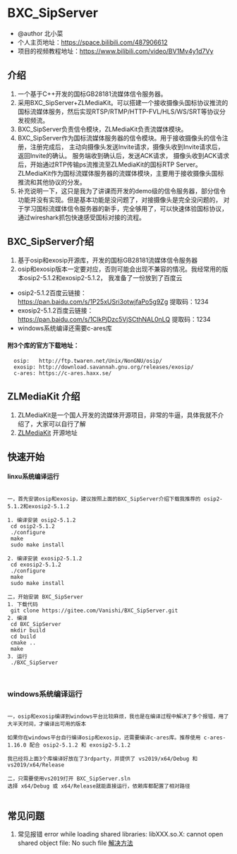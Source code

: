 # BXC_SipServer
* @author 北小菜 
* 个人主页地址：https://space.bilibili.com/487906612
* 项目的视频教程地址：https://www.bilibili.com/video/BV1Mv4y1d7Vy


## 介绍
1. 一个基于C++开发的国标GB28181流媒体信令服务器。
2. 采用BXC_SipServer+ZLMediaKit。可以搭建一个接收摄像头国标协议推流的国标流媒体服务，然后实现RTSP/RTMP/HTTP-FVL/HLS/WS/SRT等协议分发视频流。
3. BXC_SipServer负责信令模块，ZLMediaKit负责流媒体模块。
4. BXC_SipServer作为国标流媒体服务器的信令模块。用于接收摄像头的信令注册，注册完成后，
主动向摄像头发送Invite请求，摄像头收到Invite请求后， 返回Invite的确认。 服务端收到确认后，发送ACK请求，
摄像头收到ACK请求后，开始通过RTP传输ps流推流至ZLMediaKit的国标RTP Server。 ZLMediaKit作为国标流媒体服务器的流媒体模块，主要用于接收摄像头国标推流和其他协议的分发。
5. 补充说明一下，这只是我为了讲课而开发的demo级的信令服务器，部分信令功能并没有实现。但是基本功能是没问题了，对接摄像头是完全没问题的，
   对于学习国标流媒体信令服务器的新手，完全够用了，可以快速体验国标协议，通过wireshark抓包快速感受国标对接的流程。

## BXC_SipServer介绍
1. 基于osip和exosip开源库，开发的国标GB28181流媒体信令服务器
2. osip和exosip版本一定要对应，否则可能会出现不兼容的情况。我经常用的版本osip2-5.1.2和exosip2-5.1.2，
我准备了一份放到了百度云
* osip2-5.1.2百度云链接：https://pan.baidu.com/s/1P25xUSri3otwjfaPo5g9Zg 提取码：1234
* exosip2-5.1.2百度云链接：https://pan.baidu.com/s/1ClkPjDzc5VjSCthNAL0nLQ 提取码：1234
* windows系统编译还需要c-ares库

#### 附3个库的官方下载地址：
~~~
  osip:   http://ftp.twaren.net/Unix/NonGNU/osip/
  exosip: http://download.savannah.gnu.org/releases/exosip/
  c-ares: https://c-ares.haxx.se/
~~~


## ZLMediaKit 介绍
1. ZLMediaKit是一个国人开发的流媒体开源项目，非常的牛逼，具体我就不介绍了，大家可以自行了解
2. [ZLMediaKit](https://gitee.com/xia-chu/ZLMediaKit) 开源地址

## 快速开始

#### linxu系统编译运行
~~~

一，首先安装osip和exosip，建议按照上面的BXC_SipServer介绍下载我推荐的 osip2-5.1.2和exosip2-5.1.2

1. 编译安装 osip2-5.1.2
 cd osip2-5.1.2  
 ./configure
 make
 sudo make install
 
2. 编译安装 exosip2-5.1.2
 cd exosip2-5.1.2
 ./configure
 make
 sudo make install
 
二，开始安装 BXC_SipServer
1. 下载代码
 git clone https://gitee.com/Vanishi/BXC_SipServer.git
2. 编译
 cd BXC_SipServer
 mkdir build
 cd build
 cmake ..
 make 
3. 运行
 ./BXC_SipServer
 
 
~~~
### windows系统编译运行
~~~

一，osip和exosip编译到windows平台比较麻烦，我也是在编译过程中解决了多个报错，用了大半天时间，才编译出可用的版本

如果你在windows平台自行编译osip和exosip，还需要编译c-ares库。推荐使用 c-ares-1.16.0 配合 osip2-5.1.2 和 exosip2-5.1.2

我已经将上面3个库编译好放在了3rdparty，并提供了 vs2019/x64/Debug 和 vs2019/x64/Release

二，只需要使用vs2019打开 BXC_SipServer.sln
选择 x64/Debug 或 x64/Release就能直接运行，依赖库都配置了相对路径
 
~~~


## 常见问题

1. 常见报错 error while loading shared libraries: libXXX.so.X: cannot open shared object file: No such file [解决方法](https://blog.csdn.net/deeplan_1994/article/details/83927832)






